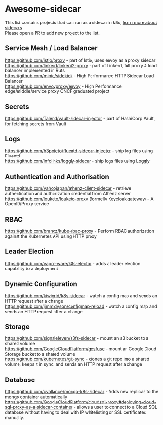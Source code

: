 # Awesome-sidecar
This list contains projects that can run as a sidecar in k8s, [learn more about sidecars](sidecar-explained.md)  
Please open a PR to add new project to the list.

## Service Mesh / Load Balancer
https://github.com/istio/proxy - part of Istio, uses envoy as a proxy sidecar  
https://github.com/linkerd/linkerd2-proxy - part of Linkerd, full proxy & load balancer implemented in Ruts  
https://github.com/minio/sidekick - High Performance HTTP Sidecar Load Balancer  
https://github.com/envoyproxy/envoy - High Performance edge/middle/service proxy CNCF graduated project

## Secrets
https://github.com/Talend/vault-sidecar-injector - part of HashiCorp Vault, for fetching secrets from Vault  

## Logs
https://github.com/h3poteto/fluentd-sidecar-injector  - ship log files using Fluentd  
https://github.com/infolinks/loggly-sidecar  - ship logs files using Loggly  

## Authentication and Authorisation
https://github.com/yahoojapan/athenz-client-sidecar - retrieve authentication and authorization credential from Athenz server  
https://github.com/louketo/louketo-proxy (formelly Keycloak gateway) - A OpenID/Proxy service

## RBAC
https://github.com/brancz/kube-rbac-proxy - Perform RBAC authorization against the Kubernetes API using HTTP proxy

## Leader Election
https://github.com/vapor-ware/k8s-elector - adds a leader election capability to a deployment 

## Dynamic Configuration
https://github.com/kiwigrid/k8s-sidecar - watch a config map and sends an HTTP request after a change  
https://github.com/jimmidyson/configmap-reload - watch a config map and sends an HTTP request after a change

## Storage  
https://github.com/signaleleven/s3fs-sidecar - mount an s3 bucket to a shared volume  
https://github.com/GoogleCloudPlatform/gcsfuse - mount an Google Cloud Storage bucket to a shared volume  
https://github.com/kubernetes/git-sync - clones a git repo into a shared volume, keeps it in sync, and sends an HTTP request after a change  

## Database
https://github.com/cvallance/mongo-k8s-sidecar - Adds new replicas to the mongo container automatically
https://github.com/GoogleCloudPlatform/cloudsql-proxy#deploying-cloud-sql-proxy-as-a-sidecar-container - allows a user to connect to a Cloud SQL database without having to deal with IP whitelisting or SSL certificates manually.

